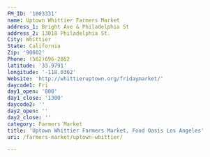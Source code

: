 ```yaml
---
FM_ID: '1003331'
name: Uptown Whittier Farmers Market
address_1: Bright Ave & Philadelphia St
address_2: 13018 Philadelphia St.
City: Whittier
State: California
Zip: '90602'
Phone: (562)696-2662
latitude: '33.9791'
longitude: '-118.0362'
Website: 'http://whittieruptown.org/fridaymarket/'
daycode1: Fri
day1_open: '800'
day1_close: '1300'
daycode2: ''
day2_open: ''
day2_close: ''
category: Farmers Market
title: 'Uptown Whittier Farmers Market, Food Oasis Los Angeles'
uri: /farmers-market/uptown-whittier/

---
```

